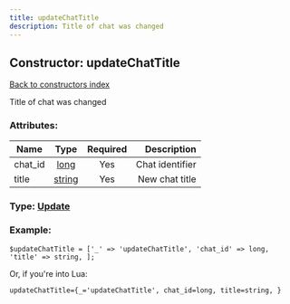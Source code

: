 ```yaml
---
title: updateChatTitle
description: Title of chat was changed
---
```

## Constructor: updateChatTitle  
[Back to constructors index](index.md)



Title of chat was changed

### Attributes:

| Name     |    Type       | Required | Description |
|----------|:-------------:|:--------:|------------:|
|chat\_id|[long](../types/long.md) | Yes|Chat identifier|
|title|[string](../types/string.md) | Yes|New chat title|



### Type: [Update](../types/Update.md)


### Example:

```
$updateChatTitle = ['_' => 'updateChatTitle', 'chat_id' => long, 'title' => string, ];
```  

Or, if you're into Lua:  


```
updateChatTitle={_='updateChatTitle', chat_id=long, title=string, }

```


